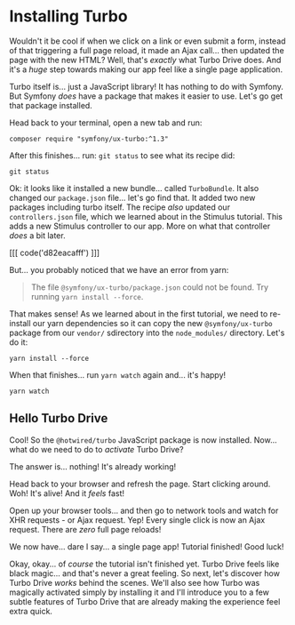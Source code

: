 # Installing Turbo

Wouldn't it be cool if when we click on a link or even submit a form, instead of
that triggering a full page reload, it made an Ajax call... then updated the page
with the new HTML? Well, that's *exactly* what Turbo Drive does. And it's a *huge*
step towards making our app feel like a single page application.

Turbo itself is... just a JavaScript library! It has nothing to do with Symfony.
But Symfony *does* have a package that makes it easier to use. Let's go get that
package installed.

Head back to your terminal, open a new tab and run:

```terminal
composer require "symfony/ux-turbo:^1.3"
```

After this finishes... run: `git status` to see what its recipe did:

```terminal-silent
git status
```

Ok: it looks like it installed a new bundle... called `TurboBundle`. It also
changed our `package.json` file... let's go find that. It added two new packages
including turbo itself. The recipe *also* updated our `controllers.json` file, which
we learned about in the Stimulus tutorial. This adds a new Stimulus controller
to our app. More on what that controller *does* a bit later.

[[[ code('d82eacafff') ]]]

But... you probably noticed that we have an error from yarn:

> The file `@symfony/ux-turbo/package.json` could not be found. Try running
> `yarn install --force`.

That makes sense! As we learned about in the first tutorial, we need to re-install
our yarn dependencies so it can copy the new `@symfony/ux-turbo` package from our
`vendor/` sdirectory into the `node_modules/` directory. Let's do it:

```terminal
yarn install --force
```

When that finishes... run `yarn watch` again and... it's happy!

```terminal-silent
yarn watch
```

## Hello Turbo Drive

Cool! So the `@hotwired/turbo` JavaScript package is now installed. Now... what
do we need to do to *activate* Turbo Drive?

The answer is... nothing! It's already working!

Head back to your browser and refresh the page. Start clicking around. Woh!
It's alive! And it *feels* fast!

Open up your browser tools... and then go to network tools and watch for XHR
requests - or Ajax request. Yep! Every single click is now an Ajax request. There
are *zero* full page reloads!

We now have... dare I say... a single page app! Tutorial finished! Good luck!

Okay, okay... of *course* the tutorial isn't finished yet. Turbo Drive feels like
black magic... and that's never a great feeling. So next, let's discover how
Turbo Drive *works* behind the scenes. We'll also see how Turbo was magically
activated simply by installing it and I'll introduce you to a few subtle features
of Turbo Drive that are already making the experience feel extra quick.
